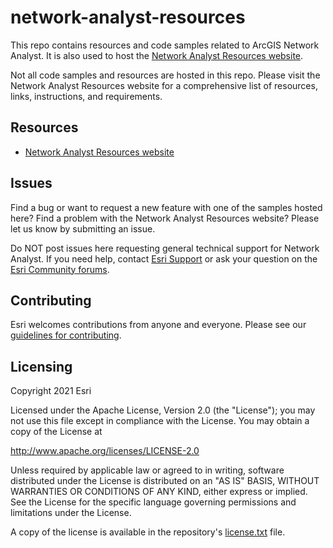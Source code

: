 # network-analyst-resources

This repo contains resources and code samples related to ArcGIS Network Analyst. It is also used to host the [Network Analyst Resources website](https://esri.github.io/network-analyst-resources/).

Not all code samples and resources are hosted in this repo. Please visit the Network Analyst Resources website for a comprehensive list of resources, links, instructions, and requirements.

## Resources

* [Network Analyst Resources website](https://esri.github.io/network-analyst-resources/)

## Issues

Find a bug or want to request a new feature with one of the samples hosted here? Find a problem with the Network Analyst Resources website? Please let us know by submitting an issue.

Do NOT post issues here requesting general technical support for Network Analyst. If you need help, contact [Esri Support](https://support.esri.com/) or ask your question on the [Esri Community forums](https://community.esri.com/t5/arcgis-network-analyst/ct-p/arcgis-network-analyst).

## Contributing

Esri welcomes contributions from anyone and everyone. Please see our [guidelines for contributing](https://github.com/esri/contributing).

## Licensing
Copyright 2021 Esri

Licensed under the Apache License, Version 2.0 (the "License");
you may not use this file except in compliance with the License.
You may obtain a copy of the License at

   http://www.apache.org/licenses/LICENSE-2.0

Unless required by applicable law or agreed to in writing, software
distributed under the License is distributed on an "AS IS" BASIS,
WITHOUT WARRANTIES OR CONDITIONS OF ANY KIND, either express or implied.
See the License for the specific language governing permissions and
limitations under the License.

A copy of the license is available in the repository's [license.txt](license.txt) file.
